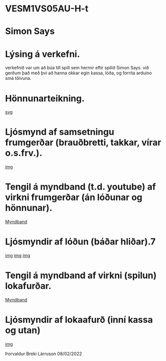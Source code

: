 # VESM1VS05AU-H-t

# Simon Says

# Lýsing á verkefni.
verkefnið var um að búa till spill sem hermir eftir spilið Simon Says. við gerðum það með þvi að hanna okkar egin kassa, lóða, og forrita arduino smá tölvuna.

# Hönnunarteikning.

[svg](kassa-honnun.svg)

# Ljósmynd af samsetningu frumgerðar (brauðbretti, takkar, vírar o.s.frv.).

[img](bread-board.jpg)

# Tengil á myndband (t.d. youtube) af virkni frumgerðar (án lóðunar og hönnunar).

[Myndband](https://youtu.be/R6cuo6xrrmc)

# Ljósmyndir af lóðun (báðar hliðar).7

[img](https://github.com/TTedy/VESM1VS05AU-H-t/blob/main/Myndir/ljos-lo%C3%B0.jpg)
[img](https://github.com/TTedy/VESM1VS05AU-H-t/blob/main/Myndir/takki-lo%C3%B01.jpg)
[img](https://github.com/TTedy/VESM1VS05AU-H-t/blob/main/Myndir/takki-lo%C3%B02.jpg)

# Tengil á myndband af virkni (spilun) lokafurðar.

[Myndband](https://youtu.be/hJKxpcqZHyQ)

# Ljósmyndir af lokaafurð (inní kassa og utan)

[img](kassi.jpg)


Þorvaldur Breki Lárruson
08/02/2022
